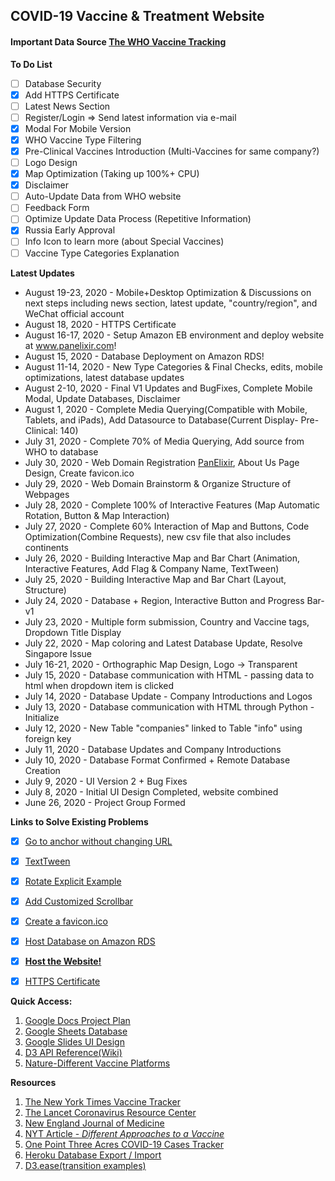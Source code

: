 ## COVID-19 Vaccine & Treatment Website

#### Important Data Source [The WHO Vaccine Tracking](https://www.who.int/publications/m/item/draft-landscape-of-covid-19-candidate-vaccines)

**To Do List**
* [ ] Database Security
* [X] Add HTTPS Certificate
* [ ] Latest News Section
* [ ] Register/Login => Send latest information via e-mail
* [X] Modal For Mobile Version
* [X] WHO Vaccine Type Filtering
* [X] Pre-Clinical Vaccines Introduction (Multi-Vaccines for same company?)
* [ ] Logo Design
* [X] Map Optimization (Taking up 100%+ CPU)
* [X] Disclaimer
* [ ] Auto-Update Data from WHO website
* [ ] Feedback Form
* [ ] Optimize Update Data Process (Repetitive Information)
* [X] Russia Early Approval
* [ ] Info Icon to learn more (about Special Vaccines)
* [ ] Vaccine Type Categories Explanation

**Latest Updates**
+ August 19-23, 2020 - Mobile+Desktop Optimization & Discussions on next steps including news section, latest update, "country/region", and WeChat official account
+ August 18, 2020 - HTTPS Certificate
+ August 16-17, 2020 - Setup Amazon EB environment and deploy website at www.panelixir.com!
+ August 15, 2020 - Database Deployment on Amazon RDS!
+ August 11-14, 2020 - New Type Categories & Final Checks, edits, mobile optimizations, latest database updates
+ August 2-10, 2020 - Final V1 Updates and BugFixes, Complete Mobile Modal, Update Databases, Disclaimer
+ August 1, 2020 - Complete Media Querying(Compatible with Mobile, Tablets, and iPads), Add Datasource to Database(Current Display- Pre-Clinical: 140)
+ July 31, 2020 - Complete 70% of Media Querying, Add source from WHO to database
+ July 30, 2020 - Web Domain Registration [PanElixir](https://www.panelixir.com), About Us Page Design, Create favicon.ico
+ July 29, 2020 - Web Domain Brainstorm & Organize Structure of Webpages
+ July 28, 2020 - Complete 100% of Interactive Features (Map Automatic Rotation, Button & Map Interaction)
+ July 27, 2020 - Complete 60% Interaction of Map and Buttons, Code Optimization(Combine Requests), new csv file that also includes continents
+ July 26, 2020 - Building Interactive Map and Bar Chart (Animation, Interactive Features, Add Flag & Company Name, TextTween)
+ July 25, 2020 - Building Interactive Map and Bar Chart (Layout, Structure)
+ July 24, 2020 - Database + Region, Interactive Button and Progress Bar-v1
+ July 23, 2020 - Multiple form submission, Country and Vaccine tags, Dropdown Title Display
+ July 22, 2020 - Map coloring and Latest Database Update, Resolve Singapore Issue
+ July 16-21, 2020 - Orthographic Map Design, Logo → Transparent
+ July 15, 2020 - Database communication with HTML - passing data to html when dropdown item is clicked
+ July 14, 2020 - Database Update - Company Introductions and Logos
+ July 13, 2020 - Database communication with HTML through Python - Initialize
+ July 12, 2020 - New Table "companies" linked to Table "info" using foreign key
+ July 11, 2020 - Database Updates and Company Introductions
+ July 10, 2020 - Database Format Confirmed + Remote Database Creation
+ July 9, 2020 - UI Version 2 + Bug Fixes
+ July 8, 2020 - Initial UI Design Completed, website combined
+ June 26, 2020 - Project Group Formed

**Links to Solve Existing Problems**
* [X] [Go to anchor without changing URL](https://stackoverflow.com/questions/15223006/scroll-with-anchor-without-in-url)
* [X] [TextTween](https://observablehq.com/@d3/transition-texttween)
* [X] [Rotate Explicit Example](https://observablehq.com/@d3/world-tour)
* [X] [Add Customized Scrollbar](https://www.w3schools.com/howto/tryit.asp?filename=tryhow_css_custom_scrollbar)
* [X] [Create a favicon.ico](https://stackoverflow.com/questions/4888377/how-to-add-a-browser-tab-icon-favicon-for-a-website)
* [X] [Host Database on Amazon RDS](https://aws.amazon.com/getting-started/tutorials/create-connect-postgresql-db/)
* [X] [**Host the Website!**](https://docs.github.com/en/github/working-with-github-pages/managing-a-custom-domain-for-your-github-pages-site#configuring-a-subdomain)
* [X] [HTTPS Certificate](https://letsencrypt.org/)


**Quick Access:**
1. [Google Docs Project Plan](https://docs.google.com/document/d/1deIU2SzWKDxPKVcOjmgND0dqXN83Fx7WdhrB9ZfNttE/edit?usp=sharing)
2. [Google Sheets Database](https://docs.google.com/spreadsheets/d/1uizkQFCIkAH1fuDuj_N01xJogvwoTmTiQziaBz1Xtvs/edit#gid=0)
3. [Google Slides UI Design](https://docs.google.com/presentation/d/1ibjxRnj7LZTH4G1Zy0rOL-0un8sc1Ab3FwR-Z1zx1uU/edit#slide=id.p)
4. [D3 API Reference(Wiki)](https://github.com/d3/d3/blob/master/API.md)
5. [Nature-Different Vaccine Platforms](https://www.nature.com/articles/s41563-020-0746-0)

**Resources**
1. [The New York Times Vaccine Tracker](https://www.nytimes.com/interactive/2020/science/coronavirus-vaccine-tracker.html)
2. [The Lancet Coronavirus Resource Center](https://www.thelancet.com/coronavirus?dgcid=kr_pop-up_tlcoronavirus20)
3. [New England Journal of Medicine](https://www.nejm.org/)
4. [NYT Article - *Different Approaches to a Vaccine*](https://www.nytimes.com/interactive/2020/05/20/science/coronavirus-vaccine-development.html?action=click&module=RelatedLinks&pgtype=Article)
5. [One Point Three Acres COVID-19 Cases Tracker](https://coronavirus.1point3acres.com/en)
6. [Heroku Database Export / Import](https://devcenter.heroku.com/articles/heroku-postgres-import-export)
7. [D3.ease(transition examples)](https://observablehq.com/@d3/easing-animations)